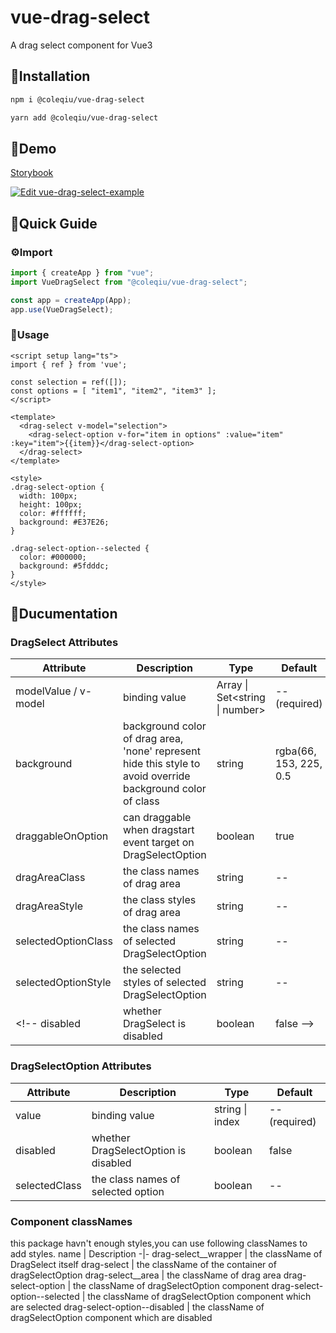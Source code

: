 # vue-drag-select
A drag select component for Vue3

## 🔧Installation
```bash
npm i @coleqiu/vue-drag-select
```

```bash
yarn add @coleqiu/vue-drag-select
```

## 📘Demo
[Storybook](https://credred.github.io/vue-drag-select/)

[![Edit vue-drag-select-example](https://codesandbox.io/static/img/play-codesandbox.svg)](https://codesandbox.io/s/vue-drag-select-example-3d0cof?fontsize=14&hidenavigation=1&theme=dark)

## 🧭Quick Guide
### ⚙Import
```javascript
import { createApp } from "vue";
import VueDragSelect from "@coleqiu/vue-drag-select";

const app = createApp(App);
app.use(VueDragSelect);
```

### 🚀Usage
```vue
<script setup lang="ts">
import { ref } from 'vue';

const selection = ref([]);
const options = [ "item1", "item2", "item3" ];
</script>

<template>
  <drag-select v-model="selection">
    <drag-select-option v-for="item in options" :value="item" :key="item">{{item}}</drag-select-option>
  </drag-select>
</template>

<style>
.drag-select-option {
  width: 100px;
  height: 100px;
  color: #ffffff;
  background: #E37E26;
}

.drag-select-option--selected {
  color: #000000;
  background: #5fdddc;
}
</style>
```

## 📖Ducumentation
### DragSelect Attributes
Attribute | Description | Type | Default
-|-|-|-
modelValue / v-model | binding value | Array<string> \| Set<string \| number> | --(required)
background | background color of drag area, 'none' represent hide this style to avoid override background color of class | string | rgba(66, 153, 225, 0.5 |
draggableOnOption | can draggable when dragstart event target on DragSelectOption | boolean | true
dragAreaClass | the class names of drag area | string | --
dragAreaStyle | the class styles of drag area | string | --
selectedOptionClass | the class names of selected DragSelectOption | string | --
selectedOptionStyle | the selected styles of selected DragSelectOption | string | --
<!-- disabled | whether DragSelect is disabled | boolean | false -->

<!-- ### DragSelect Methods
Method | Description | Parameters
-|-|-
selectAll | select all options | --
selectOptions | select certain options | Array<string \| index>
deselectOptions | deselect certain options | Array<string \| index>
toggleOptions | toggle select status of certain options | Array<string \| index>
clearSelection | clear current selection | --
reverseSelection | reverse current selection | -- -->

### DragSelectOption Attributes
Attribute | Description | Type | Default
-|-|-|-
value | binding value | string \| index | --(required)
disabled | whether DragSelectOption is disabled | boolean | false
selectedClass | the class names of selected option | boolean | --

### Component classNames
this package havn't enough styles,you can use following classNames to add styles.
name | Description
-|-
drag-select__wrapper | the className of DragSelect itself
drag-select | the className of the container of dragSelectOption
drag-select__area | the className of drag area
drag-select-option | the className of dragSelectOption component
drag-select-option--selected | the className of dragSelectOption component which are selected
drag-select-option--disabled | the className of dragSelectOption component which are disabled